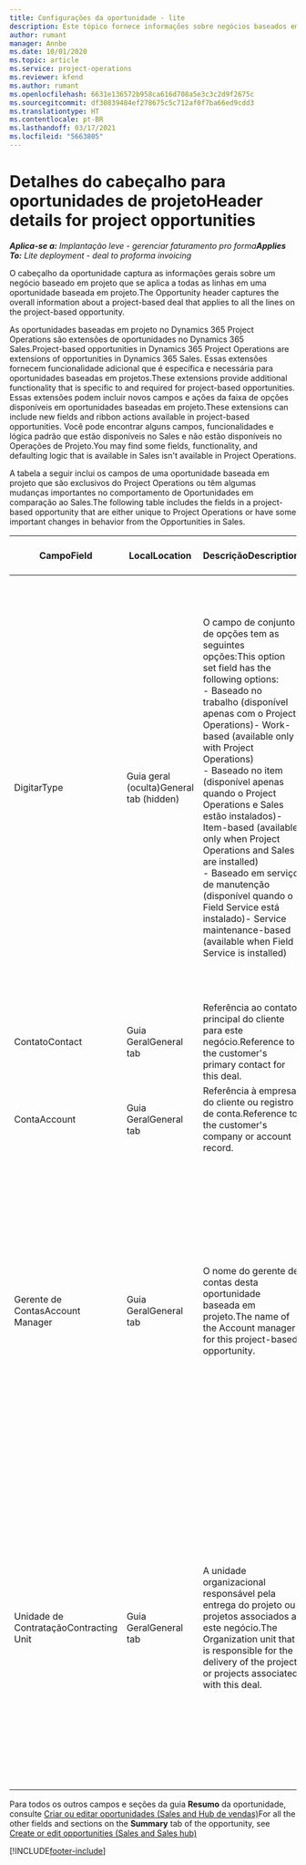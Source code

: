 ```yaml
---
title: Configurações da oportunidade - lite
description: Este tópico fornece informações sobre negócios baseados em projeto e linhas de oportunidade baseadas em projeto.
author: rumant
manager: Annbe
ms.date: 10/01/2020
ms.topic: article
ms.service: project-operations
ms.reviewer: kfend
ms.author: rumant
ms.openlocfilehash: 6631e136572b958ca616d708a5e3c3c2d9f2675c
ms.sourcegitcommit: df30839484ef278675c5c712af0f7ba66ed9cdd3
ms.translationtype: HT
ms.contentlocale: pt-BR
ms.lasthandoff: 03/17/2021
ms.locfileid: "5663805"
---
```

# <a name="header-details-for-project-opportunities"></a><span data-ttu-id="099e3-103">Detalhes do cabeçalho para oportunidades de projeto</span><span class="sxs-lookup"><span data-stu-id="099e3-103">Header details for project opportunities</span></span>

<span data-ttu-id="099e3-104">_**Aplica-se a:** Implantação leve - gerenciar faturamento pro forma_</span><span class="sxs-lookup"><span data-stu-id="099e3-104">_**Applies To:** Lite deployment - deal to proforma invoicing_</span></span>

<span data-ttu-id="099e3-105">O cabeçalho da oportunidade captura as informações gerais sobre um negócio baseado em projeto que se aplica a todas as linhas em uma oportunidade baseada em projeto.</span><span class="sxs-lookup"><span data-stu-id="099e3-105">The Opportunity header captures the overall information about a project-based deal that applies to all the lines on the project-based opportunity.</span></span>

<span data-ttu-id="099e3-106">As oportunidades baseadas em projeto no Dynamics 365 Project Operations são extensões de oportunidades no Dynamics 365 Sales.</span><span class="sxs-lookup"><span data-stu-id="099e3-106">Project-based opportunities in Dynamics 365 Project Operations are extensions of opportunities in Dynamics 365 Sales.</span></span> <span data-ttu-id="099e3-107">Essas extensões fornecem funcionalidade adicional que é específica e necessária para oportunidades baseadas em projetos.</span><span class="sxs-lookup"><span data-stu-id="099e3-107">These extensions provide additional functionality that is specific to and required for project-based opportunities.</span></span> <span data-ttu-id="099e3-108">Essas extensões podem incluir novos campos e ações da faixa de opções disponíveis em oportunidades baseadas em projeto.</span><span class="sxs-lookup"><span data-stu-id="099e3-108">These extensions can include new fields and ribbon actions available in project-based opportunities.</span></span> <span data-ttu-id="099e3-109">Você pode encontrar alguns campos, funcionalidades e lógica padrão que estão disponíveis no Sales e não estão disponíveis no Operações de Projeto.</span><span class="sxs-lookup"><span data-stu-id="099e3-109">You may find some fields, functionality, and defaulting logic that is available in Sales isn't available in Project Operations.</span></span>

<span data-ttu-id="099e3-110">A tabela a seguir inclui os campos de uma oportunidade baseada em projeto que são exclusivos do Project Operations ou têm algumas mudanças importantes no comportamento de Oportunidades em comparação ao Sales.</span><span class="sxs-lookup"><span data-stu-id="099e3-110">The following table includes the fields in a project-based opportunity that are either unique to Project Operations or have some important changes in behavior from the Opportunities in Sales.</span></span>

| <span data-ttu-id="099e3-111">**Campo**</span><span class="sxs-lookup"><span data-stu-id="099e3-111">**Field**</span></span> | <span data-ttu-id="099e3-112">**Local**</span><span class="sxs-lookup"><span data-stu-id="099e3-112">**Location**</span></span> | <span data-ttu-id="099e3-113">**Descrição**</span><span class="sxs-lookup"><span data-stu-id="099e3-113">**Description**</span></span> | <span data-ttu-id="099e3-114">**Impacto a jusante**</span><span class="sxs-lookup"><span data-stu-id="099e3-114">**Downstream impact**</span></span> |
| --- | --- | --- | --- |
| <span data-ttu-id="099e3-115">Digitar</span><span class="sxs-lookup"><span data-stu-id="099e3-115">Type</span></span> | <span data-ttu-id="099e3-116">Guia geral (oculta)</span><span class="sxs-lookup"><span data-stu-id="099e3-116">General tab (hidden)</span></span> | <span data-ttu-id="099e3-117">O campo de conjunto de opções tem as seguintes opções:</span><span class="sxs-lookup"><span data-stu-id="099e3-117">This option set field has the following options:</span></span></br><span data-ttu-id="099e3-118">- Baseado no trabalho (disponível apenas com o Project Operations)</span><span class="sxs-lookup"><span data-stu-id="099e3-118">- Work-based (available only with Project Operations)</span></span></br><span data-ttu-id="099e3-119">- Baseado no item (disponível apenas quando o Project Operations e Sales estão instalados)</span><span class="sxs-lookup"><span data-stu-id="099e3-119">- Item-based (available only when Project Operations and Sales are installed)</span></span></br><span data-ttu-id="099e3-120">- Baseado em serviço de manutenção (disponível quando o Field Service está instalado)</span><span class="sxs-lookup"><span data-stu-id="099e3-120">- Service maintenance-based (available when Field Service is installed)</span></span> | <span data-ttu-id="099e3-121">Quando você usa o Project Operations, o valor deste campo é automaticamente definido como **Baseado em trabalho**, o que classifica a oportunidade como baseada em projeto.</span><span class="sxs-lookup"><span data-stu-id="099e3-121">When you use Project Operations, this field value is automatically set to **Work-based** which classifies the Opportunity as project-based.</span></span> <span data-ttu-id="099e3-122">Uma oportunidade deve ser baseada em projeto para habilitar todas as extensões e funcionalidades específicas do projeto no processo de vendas posterior para este negócio.</span><span class="sxs-lookup"><span data-stu-id="099e3-122">An Opportunity should be project-based to enable all project-specific extensions and functionality in the downstream sales process for this deal.</span></span> |
| <span data-ttu-id="099e3-123">Contato</span><span class="sxs-lookup"><span data-stu-id="099e3-123">Contact</span></span> | <span data-ttu-id="099e3-124">Guia Geral</span><span class="sxs-lookup"><span data-stu-id="099e3-124">General tab</span></span> | <span data-ttu-id="099e3-125">Referência ao contato principal do cliente para este negócio.</span><span class="sxs-lookup"><span data-stu-id="099e3-125">Reference to the customer's primary contact for this deal.</span></span> | |
| <span data-ttu-id="099e3-126">Conta</span><span class="sxs-lookup"><span data-stu-id="099e3-126">Account</span></span> | <span data-ttu-id="099e3-127">Guia Geral</span><span class="sxs-lookup"><span data-stu-id="099e3-127">General tab</span></span> | <span data-ttu-id="099e3-128">Referência à empresa do cliente ou registro de conta.</span><span class="sxs-lookup"><span data-stu-id="099e3-128">Reference to the customer's company or account record.</span></span> | |
| <span data-ttu-id="099e3-129">Gerente de Contas</span><span class="sxs-lookup"><span data-stu-id="099e3-129">Account Manager</span></span> | <span data-ttu-id="099e3-130">Guia Geral</span><span class="sxs-lookup"><span data-stu-id="099e3-130">General tab</span></span> | <span data-ttu-id="099e3-131">O nome do gerente de contas desta oportunidade baseada em projeto.</span><span class="sxs-lookup"><span data-stu-id="099e3-131">The name of the Account manager for this project-based opportunity.</span></span> | <span data-ttu-id="099e3-132">O gerente de contas é responsável por gerenciar o relacionamento com o cliente até a conclusão deste projeto.</span><span class="sxs-lookup"><span data-stu-id="099e3-132">The Account manager is responsible for managing the relationship with the customer through the completion of this project.</span></span> <span data-ttu-id="099e3-133">Com base no registro de recurso reservável vinculado ao gerente de contas, a unidade de contratação é padronizada.</span><span class="sxs-lookup"><span data-stu-id="099e3-133">Based on the bookable resource record tied to the Account manager, the contracting unit is defaulted.</span></span> |
| <span data-ttu-id="099e3-134">Unidade de Contratação</span><span class="sxs-lookup"><span data-stu-id="099e3-134">Contracting Unit</span></span> | <span data-ttu-id="099e3-135">Guia Geral</span><span class="sxs-lookup"><span data-stu-id="099e3-135">General tab</span></span> | <span data-ttu-id="099e3-136">A unidade organizacional responsável pela entrega do projeto ou projetos associados a este negócio.</span><span class="sxs-lookup"><span data-stu-id="099e3-136">The Organization unit that is responsible for the delivery of the project or projects associated with this deal.</span></span> | <span data-ttu-id="099e3-137">A unidade de contratação é a divisão da empresa que concluirá os projetos após o fechamento do negócio.</span><span class="sxs-lookup"><span data-stu-id="099e3-137">The contracting unit is the division of the company that will complete the project(s) after the deal is closed.</span></span> <span data-ttu-id="099e3-138">Cada unidade de contratação tem uma moeda, e essa moeda é usada para relatar os custos estimados e reais incorridos durante o projeto.</span><span class="sxs-lookup"><span data-stu-id="099e3-138">Every contracting unit has a currency, and this currency is used to report estimated and actual costs incurred during the project.</span></span> |

<span data-ttu-id="099e3-139">Para todos os outros campos e seções da guia **Resumo** da oportunidade, consulte [Criar ou editar oportunidades (Sales and Hub de vendas)](https://docs.microsoft.com/dynamics365/sales-enterprise/create-edit-opportunity-sales)</span><span class="sxs-lookup"><span data-stu-id="099e3-139">For all the other fields and sections on the **Summary** tab of the opportunity, see [Create or edit opportunities (Sales and Sales hub)](https://docs.microsoft.com/dynamics365/sales-enterprise/create-edit-opportunity-sales)</span></span>


[!INCLUDE[footer-include](../../includes/footer-banner.md)]
